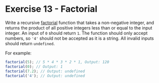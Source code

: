 # Exercise 13 - Factorial

Write a recursive [factorial](https://simple.wikipedia.org/wiki/Factorial) function that takes a non-negative integer, and returns the product of all positive integers less than or equal to the input integer. An input of `0` should return `1`. The function should only accept numbers, so `'4'` should not be accepted as it is a string. All invalid inputs should return `undefined`.

For example:

```javascript
factorial(5); // 5 * 4 * 3 * 2 * 1, Output: 120
factorial(0); // Output: 1
factorial(7.2); // Output: undefined
factorial('4'); // Output: undefined
```
